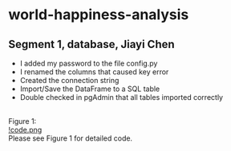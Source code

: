 # world-happiness-analysis

## Segment 1, database, Jiayi Chen
- I added my password to the file config.py
- I renamed the columns that caused key error
- Created the connection string
- Import/Save the DataFrame to a SQL table
- Double checked in pgAdmin that all tables imported correctly

<br> Figure 1:
<br> [!code.png](images/code.png)
<br> Please see Figure 1 for detailed code.
